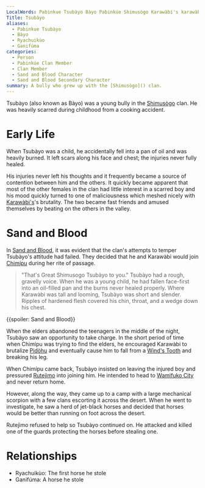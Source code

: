 ```yaml
---
LocalWords: Pabinkue Tsubàyo Bàyo Pabinkúe Shimusògo Karawàbi's karawàbi Tsubàyo's Chimípu Shimusogo Pidòhu Rutejìmo Wamifuko Ryachuikùo Ganifúma
Title: Tsubàyo
aliases:
  - Pabinkue Tsubàyo
  - Bàyo
  - Ryachuikùo
  - Ganifúma
categories:
  - Person
  - Pabinkúe Clan Member
  - Clan Member
  - Sand and Blood Character
  - Sand and Blood Secondary Character
summary: A bully who grew up with the [Shimusògo]() clan.
---
```


Tsubàyo (also known as Bàyo) was a young bully in the [Shimusògo]() clan. He was heavily scarred during childhood from a cooking accident.

# Early Life

When Tsubàyo was a child, he accidentally fell into a pan of oil and was heavily burned. It left scars along his face and chest; the injuries never fully healed.

His injuries never left his thoughts and it frequently became a source of contention between him and the others. It quickly became apparent that most of the other females in the clan had little interest in a scarred boy and his mood quickly turned to one of maliciousness which meshed nicely with [Karawàbi's](/karawàbi/)'s brutality. The two became fast friends and amused themselves by beating on the others in the valley.

# Sand and Blood

In [Sand and Blood](), it was evident that the clan's attempts to temper Tsubàyo's attitude had failed. They decided that he and Karawàbi would join [Chimípu]() during her rite of passage.

> "That's Great Shimusogo Tsubàyo to you." Tsubàyo had a rough, gravelly voice. When he was a young child, he had fallen face-first into an oil-filled pan and the burns never healed properly. Where Karawàbi was tall and looming, Tsubàyo was short and slender. Ripples of hardened flesh covered his chin, throat, and a wedge down his chest.

{{spoiler: Sand and Blood}}

When the elders abandoned the teenagers in the middle of the night, Tsubàyo saw an opportunity to take charge. In the short period of time when Chimípu was trying to find the elders, he encouraged Karawàbi to brutalize [Pidòhu]() and eventually cause him to fall from a [Wind's Tooth]() and breaking his leg.

When Chimípu came back, Tsubàyo insisted on leaving the injured boy and pressured [Rutejìmo]() into joining him. He intended to head to [Wamifuko City]() and never return home.

However, along the way, they came up to a camp with a large mechanical scorpion with a few clans escorting it across the desert. When he went to investigate, he saw a herd of jet-black horses and decided that horses would be better than running on foot across the desert.

Rutejìmo refused to help so Tsubàyo continued on. He attacked and killed one of the guards protecting the horses before stealing one.

# Relationships

* Ryachuikùo: The first horse he stole
* Ganifúma: A horse he stole
